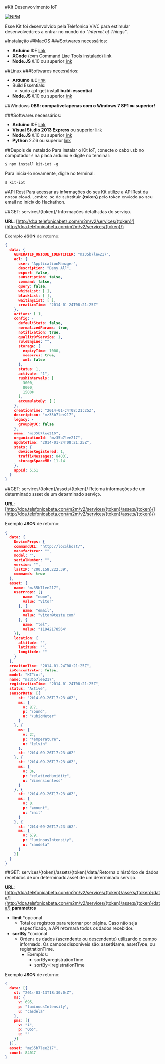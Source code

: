 #Kit Desenvolvimento IoT

[![NPM](https://nodei.co/npm/kit-iot.png?downloads=true)](https://nodei.co/npm/kit-iot/)

Esse Kit foi desenvolvido pela Telefonica VIVO para estimular desenvolvedores a entrar no mundo do *"Internet of Things"*.


#Instalação
##MacOS
###Softwares necessários:
* **Arduino** IDE [link](http://arduino.cc/en/Main/Software#toc2)
* **XCode** (com Command Line Tools instalado) [link](https://itunes.apple.com/br/app/xcode/id497799835?mt=12)
* **Node.JS** 0.10 ou superior [link](http://nodejs.org/download/)

##Linux
###Softwares necessários:
* **Arduino** IDE [link](http://arduino.cc/en/Main/Software#toc2)
* Build Essentials:
  * sudo apt-get install **build-essential**
* **Node.JS** 0.10 ou superior [link](http://nodejs.org/download/)

##Windows
**OBS: compatível apenas com o Windows 7 SP1 ou superior!**

###Softwares necessários:
* **Arduino** IDE [link](http://arduino.cc/en/Main/Software#toc2)
* **Visual Studio 2013 Express** ou superior [link](http://www.visualstudio.com/downloads/download-visual-studio-vs#d-2013-express)
* **Node.JS** 0.10 ou superior [link](http://nodejs.org/download/)
* **Python** 2.7.6 ou superior [link](http://www.python.org/download/releases/2.7.6/)


##Depois de instalado
Para instalar o Kit IoT, conecte o cabo usb no computador e na placa arduino e digite no terminal:
```
$ npm install kit-iot -g
```

Para inicia-lo novamente, digite no terminal:
```
$ kit-iot
```

#API Rest
Para acessar as informações do seu Kit utilize a API Rest da nossa cloud. Lembre-se de substituir **{token}** pelo token enviado ao seu email no início do Hackathon.

##GET: services/{token}/
Informações detalhadas do serviço.

**URL**: [http://dca.telefonicabeta.com/m2m/v2/services/{token}/](http://dca.telefonicabeta.com/m2m/v2/services/{token}/)

Exemplo **JSON** de retorno:
```json
{
  data: {
    GENERATED_UNIQUE_IDENTIFIER: "mz35b7lee217",
    acl: {
      user: "ApplicationManager",
      description: "Deny All",
      export: false,
      subscription: false,
      command: false,
      query: false,
      whiteList: [ ],
      blackList: [ ],
      waitingList: [ ],
      creationTime: "2014-01-24T08:21:25Z"
    },
    actions: [ ],
    config: {
      defaultStats: false,
      normalizedParams: true,
      notification: true,
      qualityOfService: 1,
      ruleEngine: "",
      storage: {
        expiryTime: 1000,
        measures: true,
        xml: false
      },
      status: 1,
      activate: "1",
      rushIntervals: [
        3000,
        8000,
        15000
      ],
      accumulateBy: [ ]
    },
    creationTime: "2014-01-24T08:21:25Z",
    description: "mz35b7lee217",
    legacy: {
      groupByUC: false
    },
    name: "mz35b7lee216",
    organizationId: "mz35b7lee217",
    updateTime: "2014-01-24T08:21:25Z",
    stats: {
      devicesRegistered: 1,
      trafficMessages: 84037,
      storageSpaceMB: 11.14
    },
    appId: 5161
  }
}
```


##GET: services/{token}/assets/{token}/
Retorna informações de um determinado asset de um determinado serviço.

**URL**: [http://dca.telefonicabeta.com/m2m/v2/services/{token}/assets/{token}/](http://dca.telefonicabeta.com/m2m/v2/services/{token}/assets/{token}/)

Exemplo **JSON** de retorno:
```json
{
  data: {
    DeviceProps: {
    commandURL: "http://localhost/",
    manufacturer: "",
    model: "",
    serialNumber: "",
    version: "",
    lastIP: "200.158.222.39",
    commands: true
  },
  asset: {
    name: "mz35b7lee217",
    UserProps: [{
        name: "nome",
        value: "Vitor"
      }, {
        name: "email",
        value: "vitor@teste.com"
      }, {
        name: "tel",
        value: "11942178564"
    }],
    location: {
      altitude: "",
      latitude: "",
      longitude: ""
    }
  },
  creationTime: "2014-01-24T08:21:25Z",
  isConcentrator: false,
  model: "KITiot",
  name: "mz35b7lee217",
  registrationTime: "2014-01-24T08:21:25Z",
  status: "Active",
  sensorData: [{
      st: "2014-09-26T17:23:46Z",
      ms: {
        v: 877,
        p: "sound",
        u: "cubicMeter"
      }
    }, {
      ms: {
        v: 27,
        p: "temperature",
        u: "kelvin"
      },
      st: "2014-09-26T17:23:46Z"
    }, {
      st: "2014-09-26T17:23:46Z",
      ms: {
        v: 36,
        p: "relativeHumidity",
        u: "dimensionless"
      }
    }, {
      st: "2014-09-26T17:23:46Z",
      ms: {
        v: 0,
        p: "amount",
        u: "unit"
      }
    }, {
      st: "2014-09-26T17:23:46Z",
      ms: {
        v: 679,
        p: "luminousIntensity",
        u: "candela"
      }
    }]
  }
}
```


##GET: services/{token}/assets/{token}/data/
Retorna o histórico de dados recebidos de um determinado asset de um determinado serviço.

**URL**: [http://dca.telefonicabeta.com/m2m/v2/services/{token}/assets/{token}/data/](http://dca.telefonicabeta.com/m2m/v2/services/{token}/assets/{token}/data/)
**parametros**
* **limit** *opcional
  * Total de registros para retornar por página. Caso não seja especificado, a API retornará todos os dados recebidos
* **sortBy** *opcional
  * Ordena os dados (ascendente ou descendente) utilizando o campo informado. Os campos disponíveis são: assetName, assetType, ou registrationTime.
    * Exemplos:
      * sortBy=registrationTime
      * sortBy=!registrationTime

Exemplo **JSON** de retorno:
```json
{
  data: [{
    st: "2014-03-13T18:30:04Z",
    ms: {
      v: 695,
      p: "luminousIntensity",
      u: "candela"
    },
    pms: [{
      v: "1",
      p: "QoS",
      u: ""
    }]
  }],
  asset: "mz35b7lee217",
  count: 84037
}
```
